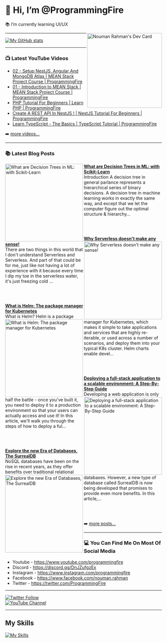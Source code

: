 # 👋 Hi, I’m @ProgrammingFire
📚 I’m currently learning UI/UX

<div align="left">
  <a href="https://app.daily.dev/programmingfire"><img align="right" width="240" src="https://api.daily.dev/devcards/86dba213ca724d5892a77340b0410d32.png?r=orz" alt="Nouman Rahman's Dev Card"/></a>
</div>

---

[![My GitHub stats](https://github-readme-stats.vercel.app/api?username=programmingfire&theme=github_dark&show_icons=true)](https://github.com/anuraghazra/github-readme-stats)

---

### 📺 Latest YouTube Videos

<!-- YOUTUBE:START -->
- [02 - Setup NestJS, Angular And MongoDB Atlas | MEAN Stack Project Course | ProgrammingFire](https://www.youtube.com/watch?v=PffxVIxLGMU)
- [01 - Introduction to MEAN Stack | MEAN Stack Project Course | ProgrammingFire](https://www.youtube.com/watch?v=uCbo1Ix3SIA)
- [PHP Tutorial For Beginners | Learn PHP | ProgrammingFire](https://www.youtube.com/watch?v=YQqQHKgmKGc)
- [Create A REST API In NestJS ! | NestJS Tutorial For Beginners | ProgrammingFire](https://www.youtube.com/watch?v=q488cm7UQIo)
- [Learn TypeScript - The Basics | TypeScript Tutorial | ProgrammingFire](https://www.youtube.com/watch?v=gmxI1zjckPQ)
<!-- YOUTUBE:END -->

➡️ [more videos...](https://youtube.com/c/ProgrammingFire)

---

### 📚 Latest Blog Posts

<!-- HASHNODE_BLOG:START -->
<p align="left">
<a href="https://programmingfire.com/what-are-decision-trees-in-ml-with-scikit-learn" title="What are Decision Trees in ML: with Scikit-Learn"><img src="https://cdn.hashnode.com/res/hashnode/image/upload/v1664095158437/EckK9TBuk.png" alt="What are Decision Trees in ML: with Scikit-Learn" width="250px" align="left" /></a>
<a href="https://programmingfire.com/what-are-decision-trees-in-ml-with-scikit-learn" title="What are Decision Trees in ML: with Scikit-Learn"><strong>What are Decision Trees in ML: with Scikit-Learn</strong></a>
<br/> Introduction
A decision tree in general parlance represents a hierarchical series of binary decisions. A decision tree in machine learning works in exactly the same way, and except that we let the computer figure out the optimal structure & hierarchy... </p> <br/> <br/>
<p align="left">
<a href="https://programmingfire.com/why-serverless-doesnt-make-any-sense" title="Why Serverless doesn't make any sense!"><img src="https://cdn.hashnode.com/res/hashnode/image/upload/v1663865208679/OFGWvIJQj.png" alt="Why Serverless doesn't make any sense!" width="250px" align="right" /></a>
<a href="https://programmingfire.com/why-serverless-doesnt-make-any-sense" title="Why Serverless doesn't make any sense!"><strong>Why Serverless doesn't make any sense!</strong></a>
<br/> There are two things in this world that I don't understand Serverless and Serverless. And part of that could be for me, just like not having a lot of experience with it because every time I dip my toe in the serverless water, it's just freezing cold ... </p> <br/> <br/>
<p align="left">
<a href="https://programmingfire.com/what-is-helm-the-package-manager-for-kubernetes" title="What is Helm: The package manager for Kubernetes"><img src="https://cdn.hashnode.com/res/hashnode/image/upload/v1663759940289/OGFpb1BfK.png" alt="What is Helm: The package manager for Kubernetes" width="250px" align="left" /></a>
<a href="https://programmingfire.com/what-is-helm-the-package-manager-for-kubernetes" title="What is Helm: The package manager for Kubernetes"><strong>What is Helm: The package manager for Kubernetes</strong></a>
<br/> What is Helm?
Helm is a package manager for Kubernetes, which makes it simple to take applications and services that are highly re-iterable, or used across a number of scenarios, and deploy them into your typical K8s cluster. Helm charts enable devel... </p> <br/> <br/>
<p align="left">
<a href="https://programmingfire.com/how-to-deploy-a-fullstack-app-to-the-moon" title="Deploying a full-stack application to a scalable environment: A Step-By-Step Guide"><img src="https://cdn.hashnode.com/res/hashnode/image/upload/v1663520962590/lvm8sIKTb.png" alt="Deploying a full-stack application to a scalable environment: A Step-By-Step Guide" width="250px" align="right" /></a>
<a href="https://programmingfire.com/how-to-deploy-a-fullstack-app-to-the-moon" title="Deploying a full-stack application to a scalable environment: A Step-By-Step Guide"><strong>Deploying a full-stack application to a scalable environment: A Step-By-Step Guide</strong></a>
<br/> Developing a web application is only half the battle - once you've built it, you need to deploy it to a production environment so that your users can actually access and use it! In this article, we'll walk you through the steps of how to deploy a ful... </p> <br/> <br/>
<p align="left">
<a href="https://programmingfire.com/explore-the-new-era-of-databases-the-surrealdb" title="Explore the new Era of Databases, The SurrealDB"><img src="https://cdn.hashnode.com/res/hashnode/image/upload/v1663416156704/ikgg2OGtQ.png" alt="Explore the new Era of Databases, The SurrealDB" width="250px" align="left" /></a>
<a href="https://programmingfire.com/explore-the-new-era-of-databases-the-surrealdb" title="Explore the new Era of Databases, The SurrealDB"><strong>Explore the new Era of Databases, The SurrealDB</strong></a>
<br/> NoSQL databases have been on the rise in recent years, as they offer benefits over traditional relational databases. However, a new type of database called SurrealDB is now being developed that promises to provide even more benefits. In this article,... </p> <br/> <br/>
<!-- HASHNODE_BLOG:END -->


➡️ [more posts...](https://programmingfire.com/)

---

### 💻 You Can Find Me On Most Of Social Media

* Youtube - https://www.youtube.com/programmingfire
* Discord - https://discord.gg/DnJZufgzEx
* Instagram - https://www.instagram.com/programmingfire
* Facebook - https://www.facebook.com/nouman.rahman
* Twitter - https://twitter.com/ProgrammingFire

---

[![Twitter Follow](https://img.shields.io/twitter/follow/ProgrammingFire?label=Follow%20On%20Twitter&style=social)](https://twitter.com/ProgrammingFire)
<br>
[![YouTube Channel](https://img.shields.io/youtube/channel/subscribers/UCWOD0-JKR1WfpEf_MhdY2pw?label=Subscribe%20On%20YouTube&style=social)](https://youtube.com/c/ProgrammingFire)

---

## My Skills
[![My Skills](https://skillicons.dev/icons?i=dotnet,cs,js,ts,html,css,wasm,git,vscode,docker,kubernetes,redis,postgres,mongodb,md,linux,graphql,go,figma)](https://skillicons.dev)
